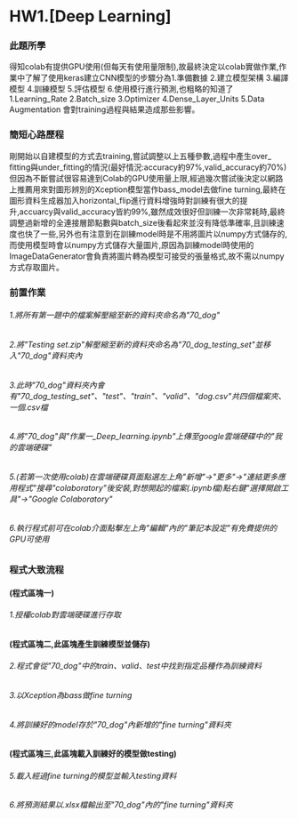 # HW1.[Deep Learning]

### 此題所學
得知colab有提供GPU使用(但每天有使用量限制),故最終決定以colab實做作業,作業中了解了使用keras建立CNN模型的步驟分為1.準備數據 2.建立模型架構 3.編譯模型 4.訓練模型 5.評估模型 6.使用模行進行預測,也粗略的知道了1.Learning_Rate 2.Batch_size 3.Optimizer 4.Dense_Layer_Units 5.Data Augmentation 會對training過程與結果造成那些影響。

### 簡短心路歷程
剛開始以自建模型的方式去training,嘗試調整以上五種參數,過程中產生over_ fitting與under_fitting的情況(最好情況:accuracy約97%,valid_accuracy約70%)但因為不斷嘗試很容易達到Colab的GPU使用量上限,經過幾次嘗試後決定以網路上推薦用來對圖形辨別的Xception模型當作bass_model去做fine turning,最終在圖形資料生成器加入horizontal_flip進行資料增強時對訓練有很大的提升,accuarcy與valid_accuracy皆約99%,雖然成效很好但訓練一次非常耗時,最終調整過新增的全連接層節點數與batch_size後看起來並沒有降低準確率,且訓練速度也快了一些,另外也有注意到在訓練model時是不用將圖片以numpy方式儲存的,而使用模型時會以numpy方式儲存大量圖片,原因為訓練model時使用的ImageDataGenerator會負責將圖片轉為模型可接受的張量格式,故不需以numpy方式存取圖片。

### 前置作業
###### 1.將所有第一題中的檔案解壓縮至新的資料夾命名為"70_dog"
###### 2.將"Testing set.zip"解壓縮至新的資料夾命名為"70_dog_testing_set"並移入"70_dog"資料夾內
###### 3.此時"70_dog"資料夾內會有"70_dog_testing_set"、"test"、"train"、"valid"、"dog.csv"共四個檔案夾、一個.csv檔
###### 4.將"70_dog"與"作業一_Deep_learning.ipynb"上傳至google雲端硬碟中的"我的雲端硬碟"
###### 5.(若第一次使用colab)在雲端硬碟頁面點選左上角"新增"->"更多"->"連結更多應用程式"搜尋"colaboratory"後安裝,對想開起的檔案(.ipynb檔)點右鍵"選擇開啟工具"->"Google Colaboratory"
###### 6.執行程式前可在colab介面點擊左上角"編輯"內的"筆記本設定"有免費提供的GPU可使用


### 程式大致流程
#### (程式區塊一)
###### 1.授權colab對雲端硬碟進行存取  

#### (程式區塊二,此區塊產生訓練模型並儲存)
###### 2.程式會從"70_dog"中的train、valid、test中找到指定品種作為訓練資料
###### 3.以Xception為bass做fine turning
###### 4.將訓練好的model存於"70_dog"內新增的"fine turning"資料夾  


#### (程式區塊三,此區塊載入訓練好的模型做testing)
###### 5.載入經過fine turning的模型並輸入testing資料
###### 6.將預測結果以.xlsx檔輸出至"70_dog"內的"fine turning"資料夾


